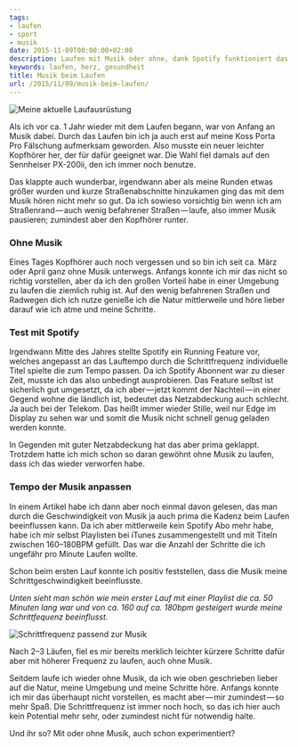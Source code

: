 ```yaml
---
tags:
- laufen
- sport
- musik
date: 2015-11-09T00:00:00+02:00
description: Laufen mit Musik oder ohne, dank Spotify funktioniert das mit ganz gut für mich, auch ohne.
keywords: laufen, herz, gesundheit
title: Musik beim Laufen
url: /2015/11/09/musik-beim-laufen/
---
```


![Meine aktuelle Laufausrüstung](https://cdn-images-1.medium.com/max/1600/0*rPm7aFS7g08GN5-w.jpg)

Als ich vor ca. 1 Jahr wieder mit dem Laufen begann, war von Anfang an Musik dabei. Durch das Laufen bin ich ja auch erst auf meine Koss Porta Pro Fälschung aufmerksam geworden. Also musste ein neuer leichter Kopfhörer her, der für dafür geeignet war. Die Wahl fiel damals auf den Sennheiser PX-200ii, den ich immer noch benutze.

Das klappte auch wunderbar, irgendwann aber als meine Runden etwas größer wurden und kurze Straßenabschnitte hinzukamen ging das mit dem Musik hören nicht mehr so gut. Da ich sowieso vorsichtig bin wenn ich am Straßenrand — auch wenig befahrener Straßen — laufe, also immer Musik pausieren; zumindest aber den Kopfhörer runter.

### Ohne Musik

Eines Tages Kopfhörer auch noch vergessen und so bin ich seit ca. März oder April ganz ohne Musik unterwegs. Anfangs konnte ich mir das nicht so richtig vorstellen, aber da ich den großen Vorteil habe in einer Umgebung zu laufen die ziemlich ruhig ist. Auf den wenig befahrenen Straßen und Radwegen dich ich nutze genieße ich die Natur mittlerweile und höre lieber darauf wie ich atme und meine Schritte.

### Test mit Spotify

Irgendwann Mitte des Jahres stellte Spotify ein Running Feature vor, welches angepasst an das Lauftempo durch die Schrittfrequenz individuelle Titel spielte die zum Tempo passen. Da ich Spotify Abonnent war zu dieser Zeit, musste ich das also unbedingt ausprobieren. Das Feature selbst ist sicherlich gut umgesetzt, da ich aber — jetzt kommt der Nachteil — in einer Gegend wohne die ländlich ist, bedeutet das Netzabdeckung auch schlecht. Ja auch bei der Telekom. Das heißt immer wieder Stille, weil nur Edge im Display zu sehen war und somit die Musik nicht schnell genug geladen werden konnte.

In Gegenden mit guter Netzabdeckung hat das aber prima geklappt. Trotzdem hatte ich mich schon so daran gewöhnt ohne Musik zu laufen, dass ich das wieder verworfen habe.

### Tempo der Musik anpassen

In einem Artikel habe ich dann aber noch einmal davon gelesen, das man durch die Geschwindigkeit von Musik ja auch prima die Kadenz beim Laufen beeinflussen kann. Da ich aber mittlerweile kein Spotify Abo mehr habe, habe ich mir selbst Playlisten bei iTunes zusammengestellt und mit Titeln zwischen 160–180BPM gefüllt. Das war die Anzahl der Schritte die ich ungefähr pro Minute Laufen wollte.

Schon beim ersten Lauf konnte ich positiv feststellen, dass die Musik meine Schrittgeschwindigkeit beeinflusste.

_Unten sieht man schön wie mein erster Lauf mit einer Playlist die ca. 50 Minuten lang war und von ca. 160 auf ca. 180bpm gesteigert wurde meine Schrittfequenz beeinflusst._

![Schrittfrequenz passend zur Musik](https://cdn-images-1.medium.com/max/1600/0*O-rpXiDLUi_BIGYW.png)

Nach 2–3 Läufen, fiel es mir bereits merklich leichter kürzere Schritte dafür aber mit höherer Frequenz zu laufen, auch ohne Musik.

Seitdem laufe ich wieder ohne Musik, da ich wie oben geschrieben lieber auf die Natur, meine Umgebung und meine Schritte höre. Anfangs konnte ich mir das überhaupt nicht vorstellen, es macht aber — mir zumindest — so mehr Spaß. Die Schrittfrequenz ist immer noch hoch, so das ich hier auch kein Potential mehr sehr, oder zumindest nicht für notwendig halte.

Und ihr so? Mit oder ohne Musik, auch schon experimentiert?
